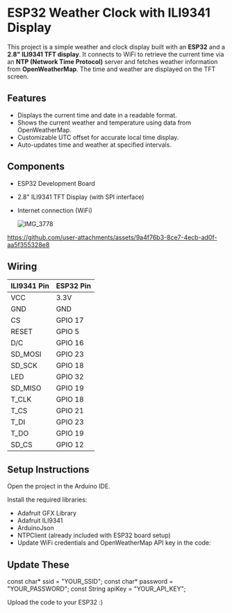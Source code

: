 # ESP32 Weather Clock with ILI9341 Display

This project is a simple weather and clock display built with an **ESP32** and a **2.8" ILI9341 TFT display**. It connects to WiFi to retrieve the current time via an **NTP (Network Time Protocol)** server and fetches weather information from **OpenWeatherMap**. The time and weather are displayed on the TFT screen.

## Features
- Displays the current time and date in a readable format.
- Shows the current weather and temperature using data from OpenWeatherMap.
- Customizable UTC offset for accurate local time display.
- Auto-updates time and weather at specified intervals.

## Components
- ESP32 Development Board
- 2.8" ILI9341 TFT Display (with SPI interface)
- Internet connection (WiFi)

  ![IMG_3778](https://github.com/user-attachments/assets/48d1be22-9b86-4d03-b958-619a9aeec41e)

https://github.com/user-attachments/assets/9a4f76b3-8ce7-4ecb-ad0f-aa5f355328e8


## Wiring

| ILI9341 Pin | ESP32 Pin   |
|-------------|-------------|
| VCC         | 3.3V        |
| GND         | GND         |
| CS          | GPIO 17     |
| RESET       | GPIO 5      |
| D/C         | GPIO 16     |
| SD_MOSI     | GPIO 23     |
| SD_SCK      | GPIO 18     |
| LED         | GPIO 32     |
| SD_MISO     | GPIO 19     |
| T_CLK       | GPIO 18     |
| T_CS        | GPIO 21     |
| T_DI        | GPIO 23     |
| T_DO        | GPIO 19     |
| SD_CS       | GPIO 12     |

## Setup Instructions
Open the project in the Arduino IDE.

Install the required libraries:

- Adafruit GFX Library
- Adafruit ILI9341
- ArduinoJson
- NTPClient (already included with ESP32 board setup)
- Update WiFi credentials and OpenWeatherMap API key in the code:
## Update These
const char* ssid = "YOUR_SSID";
const char* password = "YOUR_PASSWORD";
const String apiKey = "YOUR_API_KEY";

Upload the code to your ESP32 :)


